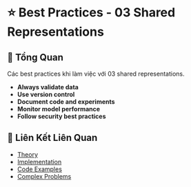 # ⭐ Best Practices - 03 Shared Representations

## 🎯 Tổng Quan

Các best practices khi làm việc với 03 shared representations.

- **Always validate data**
- **Use version control**
- **Document code and experiments**
- **Monitor model performance**
- **Follow security best practices**

## 🔗 Liên Kết Liên Quan

- [Theory](./THEORY_03_shared_representations.md)
- [Implementation](./IMPLEMENTATION_03_shared_representations.md)
- [Code Examples](./CODE_EXAMPLES_03_shared_representations.md)
- [Complex Problems](./COMPLEX_PROBLEMS.md)
